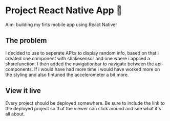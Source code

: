 # Project React Native App 📱

Aim: building my firts mobile app using React Native!

## The problem

I decided to use to seperate API:s to display random info, based on that i created one component with shakesensor and one where i applied a sharefunction. I then added the navigationbar to navigate between the api-components. If i would have had more time i would have worked more on the styling and also fintuned the accelerometer a bit more.

## View it live

Every project should be deployed somewhere. Be sure to include the link to the deployed project so that the viewer can click around and see what it's all about.

